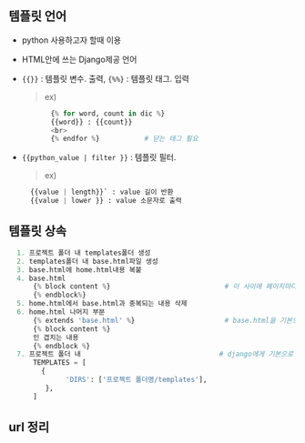 
## 템플릿 언어
- python 사용하고자 할때 이용  
- HTML안에 쓰는 Django제공 언어  

- `{{}}` : 템플릿 변수. 출력, `{%%}` : 템플릿 태그. 입력  
  > ex)  
    ```python
           {% for word, count in dic %}
           {{word}} : {{count}}
           <br>
           {% endfor %}           # 닫는 태그 필요
    ```  
- `{{python_value | filter }}` : 템플릿 필터.
  > ex)
  ```python
    {{value | length}}` : value 길이 반환  
    {{value | lower }} : value 소문자로 출력  
  ```  
  
  
## 템플릿 상속  
```python
  1. 프로젝트 폴더 내 templates폴더 생성
  2. templates폴더 내 base.html파일 생성
  3. base.html에 home.html내용 복붙
  4. base.html
      {% block content %}                            # 이 사이에 페이지마다 변경될 내용 들어감
      {% endblock%}
  5. home.html에서 base.html과 중복되는 내용 삭제
  6. home.html 나머지 부분
      {% extends 'base.html' %}                      # base.html을 기본으로 가져옴
      {% block content %}
      인 겹치는 내용
      {% endblock %}
  7. 프로젝트 폴더 내                                  # django에게 기본으로 쓸 html파일 위치 알려줌
      TEMPLATES = [
        {
              'DIRS': ['프로젝트 폴더명/templates'],
         },
      ]
```  

## url 정리  
```python
```
